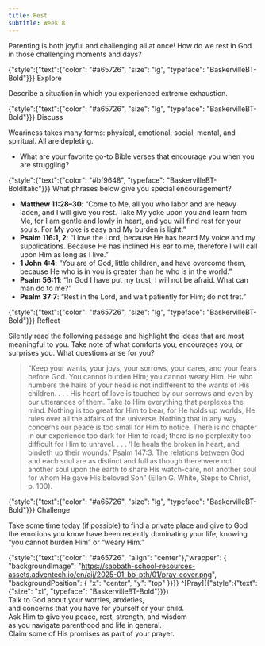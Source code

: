 ```yaml
---
title: Rest
subtitle: Week 8
---
```


Parenting is both joyful and challenging all at once! How do we rest in God in those challenging moments and days?

{"style":{"text":{"color": "#a65726", "size": "lg", "typeface": "BaskervilleBT-Bold"}}}
Explore

Describe a situation in which you experienced extreme exhaustion.

{"style":{"text":{"color": "#a65726", "size": "lg", "typeface": "BaskervilleBT-Bold"}}}
Discuss

Weariness takes many forms: physical, emotional, social, mental, and spiritual. All are depleting.

- What are your favorite go-to Bible verses that encourage you when you are struggling?

{"style":{"text":{"color": "#bf9648", "typeface": "BaskervilleBT-BoldItalic"}}}
What phrases below give you special encouragement?
- **Matthew 11:28–30**: “Come to Me, all you who labor and are heavy laden, and I will give you rest. Take My yoke upon you and learn from Me, for I am gentle and lowly in heart, and you will find rest for your souls. For My yoke is easy and My burden is light.”
- **Psalm 116:1, 2**: “I love the Lord, because He has heard My voice and my supplications. Because He has inclined His ear to me, therefore I will call upon Him as long as I live.”
- **1 John 4:4**: “You are of God, little children, and have overcome them, because He who is in you is greater than he who is in the world.”
- **Psalm 56:11**: “In God I have put my trust; I will not be afraid. What can man do to me?”
- **Psalm 37:7**: “Rest in the Lord, and wait patiently for Him; do not fret.”

{"style":{"text":{"color": "#a65726", "size": "lg", "typeface": "BaskervilleBT-Bold"}}}
Reflect

Silently read the following passage and highlight the ideas that are most meaningful to you. Take note of what comforts you, encourages you, or surprises you. What questions arise for you?

> “Keep your wants, your joys, your sorrows, your cares, and your fears before God. You cannot burden Him; you cannot weary Him. He who numbers the hairs of your head is not indifferent to the wants of His children. . . . His heart of love is touched by our sorrows and even by our utterances of them. Take to Him everything that perplexes the mind. Nothing is too great for Him to bear, for He holds up worlds, He rules over all the affairs of the universe. Nothing that in any way concerns our peace is too small for Him to notice. There is no chapter in our experience too dark for Him to read; there is no perplexity too difficult for Him to unravel. . . . ‘He heals the broken in heart, and bindeth up their wounds.’ Psalm 147:3. The relations between God and each soul are as distinct and full as though there were not another soul upon the earth to share His watch-care, not another soul for whom He gave His beloved Son” (Ellen G. White, Steps to Christ, p. 100).

{"style":{"text":{"color": "#a65726", "size": "lg", "typeface": "BaskervilleBT-Bold"}}}
Challenge

Take some time today (if possible) to find a private place and give to God the emotions you know have been recently dominating your life, knowing “you cannot burden Him” or “weary Him.”

{"style":{"text":{"color": "#a65726", "align": "center"},"wrapper": { "backgroundImage": "https://sabbath-school-resources-assets.adventech.io/en/aij/2025-01-bb-pth/01/pray-cover.png", "backgroundPosition": { "x": "center", "y": "top" }}}}
^[Pray]({"style":{"text":{"size": "xl", "typeface": "BaskervilleBT-Bold"}}})\
Talk to God about your worries, anxieties,\
and concerns that you have for yourself or your child.\
Ask Him to give you peace, rest, strength, and wisdom\
as you navigate parenthood and life in general.\
Claim some of His promises as part of your prayer.
